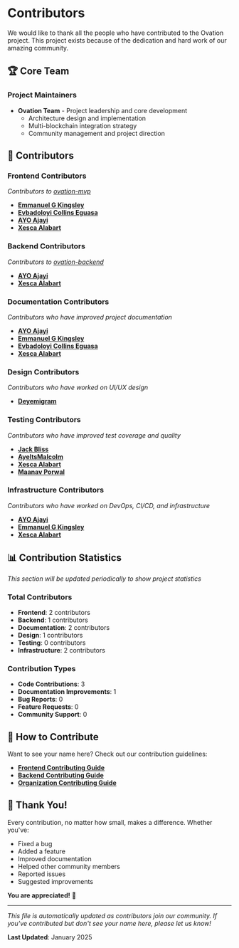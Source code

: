 # Contributors

We would like to thank all the people who have contributed to the Ovation project. This project exists because of the dedication and hard work of our amazing community.

## 🏆 Core Team

### Project Maintainers
- **Ovation Team** - Project leadership and core development
  - Architecture design and implementation
  - Multi-blockchain integration strategy
  - Community management and project direction

## 🌟 Contributors

### Frontend Contributors
*Contributors to [ovation-mvp](https://github.com/ovation-app/ovation-mvp)*

- **[Emmanuel G Kingsley](https://github.com/Greg-Soap)**
- **[Evbadoloyi Collins Eguasa](https://github.com/collinstb01)**
- **[AYO Ajayi](https://github.com/Ayo-mi)**
- **[Xesca Alabart](https://github.com/HelloXesca)**

### Backend Contributors
*Contributors to [ovation-backend](https://github.com/ovation-app/ovation-backend)*

- **[AYO Ajayi](https://github.com/Ayo-mi)**
- **[Xesca Alabart](https://github.com/HelloXesca)**

### Documentation Contributors
*Contributors who have improved project documentation*

- **[AYO Ajayi](https://github.com/Ayo-mi)**
- **[Emmanuel G Kingsley](https://github.com/Greg-Soap)**
- **[Evbadoloyi Collins Eguasa](https://github.com/collinstb01)**
- **[Xesca Alabart](https://github.com/HelloXesca)**

### Design Contributors
*Contributors who have worked on UI/UX design*

- **[Deyemigram](https://github.com/deyemigram)**

### Testing Contributors
*Contributors who have improved test coverage and quality*

- **[Jack Bliss](https://github.com/jack-bliss-controlshield)**
- **[AyeItsMalcolm](https://github.com/AyeItsMalcolm)**
- **[Xesca Alabart](https://github.com/HelloXesca)**
- **[Maanav Porwal](https://github.com/mjporwal4)**

### Infrastructure Contributors
*Contributors who have worked on DevOps, CI/CD, and infrastructure*

- **[AYO Ajayi](https://github.com/Ayo-mi)**
- **[Emmanuel G Kingsley](https://github.com/Greg-Soap)**
- **[Xesca Alabart](https://github.com/HelloXesca)**

<!-- ## 🎯 How to Add Contributors

When someone contributes to the project, please add them to the appropriate section above with:

1. **Name** (or GitHub username if they prefer)
2. **GitHub profile link** (optional)
3. **Brief description** of their contribution
4. **Date** of their first contribution (optional)

### Example Entry Format:
```markdown
- **[John Doe](https://github.com/johndoe)** - Added Solana wallet integration
- **@janesmith** - Improved API documentation and added examples
- **Mike Wilson** - Fixed critical bug in NFT portfolio tracking
``` -->

<!-- ## 🏅 Recognition Levels

### 🌟 Star Contributors
Contributors who have made significant contributions across multiple areas or have been consistently active.

### 🚀 Rising Contributors
New contributors who have made valuable contributions and show great potential.

### 💎 Core Contributors
Long-term contributors who have been instrumental in the project's development.

### 🎨 Specialized Contributors
Contributors who have excelled in specific areas like design, documentation, or testing. -->

## 📊 Contribution Statistics

*This section will be updated periodically to show project statistics*

### Total Contributors
- **Frontend**: 2 contributors
- **Backend**: 1 contributors
- **Documentation**: 2 contributors
- **Design**: 1 contributors
- **Testing**: 0 contributors
- **Infrastructure**: 2 contributors

### Contribution Types
- **Code Contributions**: 3
- **Documentation Improvements**: 1
- **Bug Reports**: 0
- **Feature Requests**: 0
- **Community Support**: 0

## 🤝 How to Contribute

Want to see your name here? Check out our contribution guidelines:

- **[Frontend Contributing Guide](https://github.com/ovation-app/ovation-mvp/blob/main/CONTRIBUTING.md)**
- **[Backend Contributing Guide](https://github.com/ovation-app/ovation-backend/blob/main/CONTRIBUTING.md)**
- **[Organization Contributing Guide](CONTRIBUTING.md)**

## 🎉 Thank You!

Every contribution, no matter how small, makes a difference. Whether you've:
- Fixed a bug
- Added a feature
- Improved documentation
- Helped other community members
- Reported issues
- Suggested improvements

**You are appreciated!** 🙏

---

*This file is automatically updated as contributors join our community. If you've contributed but don't see your name here, please let us know!*

**Last Updated**: January 2025
